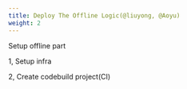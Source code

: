 ```yaml
---
title: Deploy The Offline Logic(@liuyong, @Aoyu)
weight: 2
---
```


Setup offline part

1, Setup infra

2, Create codebuild project(CI)




